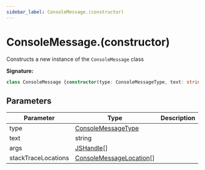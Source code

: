 ```yaml
---
sidebar_label: ConsoleMessage.(constructor)
---
```

# ConsoleMessage.(constructor)

Constructs a new instance of the `ConsoleMessage` class

**Signature:**

```typescript
class ConsoleMessage {constructor(type: ConsoleMessageType, text: string, args: JSHandle[], stackTraceLocations: ConsoleMessageLocation[]);}
```

## Parameters

|  Parameter | Type | Description |
|  --- | --- | --- |
|  type | [ConsoleMessageType](./puppeteer.consolemessagetype.md) |  |
|  text | string |  |
|  args | [JSHandle](./puppeteer.jshandle.md)\[\] |  |
|  stackTraceLocations | [ConsoleMessageLocation](./puppeteer.consolemessagelocation.md)\[\] |  |

